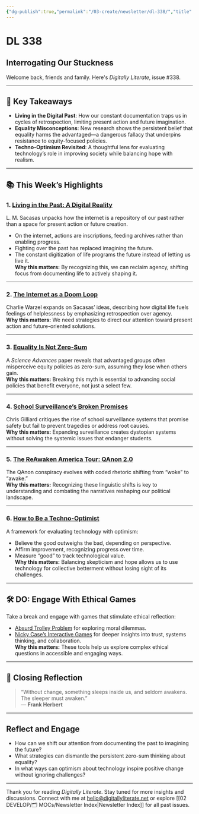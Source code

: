```yaml
---
{"dg-publish":true,"permalink":"/03-create/newsletter/dl-338/","title":"Interrogating Our Stuckness","tags":["disinformation","education","facebook","futures","identity","misinformation","privacy","security","social-media","surveillance"]}
---
```



# DL 338

## Interrogating Our Stuckness

Welcome back, friends and family. Here's _Digitally Literate_, issue #338.

---

## 🔖 Key Takeaways

- **Living in the Digital Past**: How our constant documentation traps us in cycles of retrospection, limiting present action and future imagination.  
- **Equality Misconceptions**: New research shows the persistent belief that equality harms the advantaged—a dangerous fallacy that underpins resistance to equity-focused policies.  
- **Techno-Optimism Revisited**: A thoughtful lens for evaluating technology’s role in improving society while balancing hope with realism.  

---

## 📚 This Week’s Highlights

### 1. **[Living in the Past: A Digital Reality](https://theconvivialsociety.substack.com/p/we-are-not-living-in-a-simulation)**  
L. M. Sacasas unpacks how the internet is a repository of our past rather than a space for present action or future creation.  
- On the internet, actions are inscriptions, feeding archives rather than enabling progress.  
- Fighting over the past has replaced imagining the future.  
- The constant digitization of life programs the future instead of letting us live it.  
**Why this matters:** By recognizing this, we can reclaim agency, shifting focus from documenting life to actively shaping it.

---

### 2. **[The Internet as a Doom Loop](https://newsletters.theatlantic.com/galaxy-brain/629ec16551acba002091af11/internet-social-media-reactionary-doom-loop/)**  
Charlie Warzel expands on Sacasas’ ideas, describing how digital life fuels feelings of helplessness by emphasizing retrospection over agency.  
**Why this matters:** We need strategies to direct our attention toward present action and future-oriented solutions.

---

### 3. **[Equality Is Not Zero-Sum](https://www.science.org/doi/10.1126/sciadv.abm2385)**  
A _Science Advances_ paper reveals that advantaged groups often misperceive equity policies as zero-sum, assuming they lose when others gain.  
**Why this matters:** Breaking this myth is essential to advancing social policies that benefit everyone, not just a select few.

---

### 4. **[School Surveillance’s Broken Promises](https://www.wired.com/story/school-surveillance-never-protect-kids-shootings/)**  
Chris Gilliard critiques the rise of school surveillance systems that promise safety but fail to prevent tragedies or address root causes.  
**Why this matters:** Expanding surveillance creates dystopian systems without solving the systemic issues that endanger students.

---

### 5. **[The ReAwaken America Tour: QAnon 2.0](https://nymag.com/intelligencer/2022/05/the-reawaken-america-tour-is-the-start-of-qanon-2-0.html)**  
The QAnon conspiracy evolves with coded rhetoric shifting from “woke” to “awake.”  
**Why this matters:** Recognizing these linguistic shifts is key to understanding and combating the narratives reshaping our political landscape.

---

### 6. **[How to Be a Techno-Optimist](https://bigthink.com/the-future/techno-optimism/)**  
A framework for evaluating technology with optimism:  
- Believe the good outweighs the bad, depending on perspective.  
- Affirm improvement, recognizing progress over time.  
- Measure “good” to track technological value.  
**Why this matters:** Balancing skepticism and hope allows us to use technology for collective betterment without losing sight of its challenges.

---

## 🛠️ DO: Engage With Ethical Games

Take a break and engage with games that stimulate ethical reflection:  
- [Absurd Trolley Problem](https://neal.fun/absurd-trolley-problems/) for exploring moral dilemmas.  
- [Nicky Case’s Interactive Games](https://ncase.me/) for deeper insights into trust, systems thinking, and collaboration.  
**Why this matters:** These tools help us explore complex ethical questions in accessible and engaging ways.

---

## 🌟 Closing Reflection

> “Without change, something sleeps inside us, and seldom awakens. The sleeper must awaken.”  
> — **Frank Herbert**

---

## Reflect and Engage

- How can we shift our attention from documenting the past to imagining the future?  
- What strategies can dismantle the persistent zero-sum thinking about equality?  
- In what ways can optimism about technology inspire positive change without ignoring challenges?  

---

Thank you for reading _Digitally Literate_. Stay tuned for more insights and discussions. Connect with me at [hello@digitallyliterate.net](mailto:hello@digitallyliterate.net) or explore [[02 DEVELOP/🗂️ MOCs/Newsletter Index\|Newsletter Index]] for all past issues.
